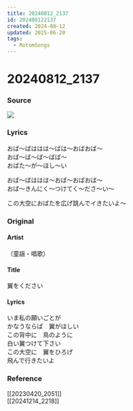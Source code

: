 ```yaml
---
title: 20240812_2137
id: 202408122137
created: 2024-08-12
updated: 2025-06-20
tags:
  - RotomSongs
---
```

# 20240812_2137

### Source

![](https://x.com/Starlystrongest/status/1822975653626450396)

### Lyrics

おば〜ばははは〜ばは〜おばおば〜  
おば〜ば〜ば〜ばば〜  
おばた〜が〜ほし〜い  

おば〜ばははは〜おば〜おばおば〜  
おば〜きんにく〜つけてく〜ださ〜い〜  

この大空におばたを広げ跳んでイきたいよ〜  

### Original

#### Artist

（童謡・唱歌）

#### Title

翼をください

#### Lyrics

いま私の願いごとが  
かなうならば　翼がほしい  
この背中に　鳥のように  
白い翼つけて下さい  
この大空に　翼をひろげ  
飛んで行きたいよ  

### Reference  

[[20230420_2051]]  
[[20241214_2218]]  
